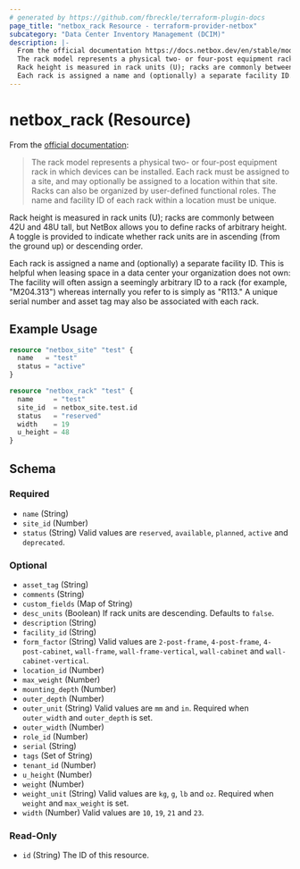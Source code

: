 ```yaml
---
# generated by https://github.com/fbreckle/terraform-plugin-docs
page_title: "netbox_rack Resource - terraform-provider-netbox"
subcategory: "Data Center Inventory Management (DCIM)"
description: |-
  From the official documentation https://docs.netbox.dev/en/stable/models/dcim/rack/:
  The rack model represents a physical two- or four-post equipment rack in which devices can be installed. Each rack must be assigned to a site, and may optionally be assigned to a location within that site. Racks can also be organized by user-defined functional roles. The name and facility ID of each rack within a location must be unique.
  Rack height is measured in rack units (U); racks are commonly between 42U and 48U tall, but NetBox allows you to define racks of arbitrary height. A toggle is provided to indicate whether rack units are in ascending (from the ground up) or descending order.
  Each rack is assigned a name and (optionally) a separate facility ID. This is helpful when leasing space in a data center your organization does not own: The facility will often assign a seemingly arbitrary ID to a rack (for example, "M204.313") whereas internally you refer to is simply as "R113." A unique serial number and asset tag may also be associated with each rack.
---
```


# netbox_rack (Resource)

From the [official documentation](https://docs.netbox.dev/en/stable/models/dcim/rack/):

> The rack model represents a physical two- or four-post equipment rack in which devices can be installed. Each rack must be assigned to a site, and may optionally be assigned to a location within that site. Racks can also be organized by user-defined functional roles. The name and facility ID of each rack within a location must be unique.

Rack height is measured in rack units (U); racks are commonly between 42U and 48U tall, but NetBox allows you to define racks of arbitrary height. A toggle is provided to indicate whether rack units are in ascending (from the ground up) or descending order.

Each rack is assigned a name and (optionally) a separate facility ID. This is helpful when leasing space in a data center your organization does not own: The facility will often assign a seemingly arbitrary ID to a rack (for example, "M204.313") whereas internally you refer to is simply as "R113." A unique serial number and asset tag may also be associated with each rack.

## Example Usage

```terraform
resource "netbox_site" "test" {
  name   = "test"
  status = "active"
}

resource "netbox_rack" "test" {
  name     = "test"
  site_id  = netbox_site.test.id
  status   = "reserved"
  width    = 19
  u_height = 48
}
```

<!-- schema generated by tfplugindocs -->
## Schema

### Required

- `name` (String)
- `site_id` (Number)
- `status` (String) Valid values are `reserved`, `available`, `planned`, `active` and `deprecated`.

### Optional

- `asset_tag` (String)
- `comments` (String)
- `custom_fields` (Map of String)
- `desc_units` (Boolean) If rack units are descending. Defaults to `false`.
- `description` (String)
- `facility_id` (String)
- `form_factor` (String) Valid values are `2-post-frame`, `4-post-frame`, `4-post-cabinet`, `wall-frame`, `wall-frame-vertical`, `wall-cabinet` and `wall-cabinet-vertical`.
- `location_id` (Number)
- `max_weight` (Number)
- `mounting_depth` (Number)
- `outer_depth` (Number)
- `outer_unit` (String) Valid values are `mm` and `in`. Required when `outer_width` and `outer_depth` is set.
- `outer_width` (Number)
- `role_id` (Number)
- `serial` (String)
- `tags` (Set of String)
- `tenant_id` (Number)
- `u_height` (Number)
- `weight` (Number)
- `weight_unit` (String) Valid values are `kg`, `g`, `lb` and `oz`. Required when `weight` and `max_weight` is set.
- `width` (Number) Valid values are `10`, `19`, `21` and `23`.

### Read-Only

- `id` (String) The ID of this resource.


